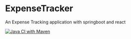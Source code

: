# ExpenseTracker
An Expense Tracking application with  springboot and react 







[![Java CI with Maven](https://github.com/mahiimc/ExpenseTracker/actions/workflows/maven.yml/badge.svg?branch=master)](https://github.com/mahiimc/ExpenseTracker/actions/workflows/maven.yml)

